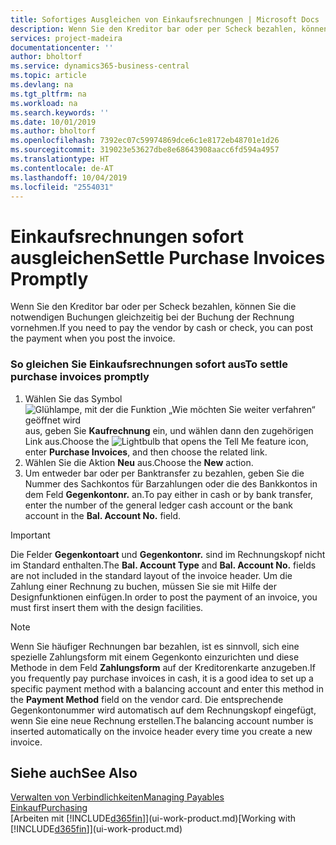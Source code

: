 ```yaml
---
title: Sofortiges Ausgleichen von Einkaufsrechnungen | Microsoft Docs
description: Wenn Sie den Kreditor bar oder per Scheck bezahlen, können Sie die notwendigen Buchungen gleichzeitig bei der Buchung der Rechnung vornehmen.
services: project-madeira
documentationcenter: ''
author: bholtorf
ms.service: dynamics365-business-central
ms.topic: article
ms.devlang: na
ms.tgt_pltfrm: na
ms.workload: na
ms.search.keywords: ''
ms.date: 10/01/2019
ms.author: bholtorf
ms.openlocfilehash: 7392ec07c59974869dce6c1e8172eb48701e1d26
ms.sourcegitcommit: 319023e53627dbe8e68643908aacc6fd594a4957
ms.translationtype: HT
ms.contentlocale: de-AT
ms.lasthandoff: 10/04/2019
ms.locfileid: "2554031"
---
```

# <a name="settle-purchase-invoices-promptly"></a><span data-ttu-id="891dc-103">Einkaufsrechnungen sofort ausgleichen</span><span class="sxs-lookup"><span data-stu-id="891dc-103">Settle Purchase Invoices Promptly</span></span>
<span data-ttu-id="891dc-104">Wenn Sie den Kreditor bar oder per Scheck bezahlen, können Sie die notwendigen Buchungen gleichzeitig bei der Buchung der Rechnung vornehmen.</span><span class="sxs-lookup"><span data-stu-id="891dc-104">If you need to pay the vendor by cash or check, you can post the payment when you post the invoice.</span></span>  

### <a name="to-settle-purchase-invoices-promptly"></a><span data-ttu-id="891dc-105">So gleichen Sie Einkaufsrechnungen sofort aus</span><span class="sxs-lookup"><span data-stu-id="891dc-105">To settle purchase invoices promptly</span></span>  
1. <span data-ttu-id="891dc-106">Wählen Sie das Symbol ![Glühlampe, mit der die Funktion „Wie möchten Sie weiter verfahren“ geöffnet wird](media/ui-search/search_small.png "Wie möchten Sie weiter verfahren?") aus, geben Sie **Kaufrechnung** ein, und wählen dann den zugehörigen Link aus.</span><span class="sxs-lookup"><span data-stu-id="891dc-106">Choose the ![Lightbulb that opens the Tell Me feature](media/ui-search/search_small.png "Tell me what you want to do") icon, enter **Purchase Invoices**, and then choose the related link.</span></span>  
2. <span data-ttu-id="891dc-107">Wählen Sie die Aktion **Neu** aus.</span><span class="sxs-lookup"><span data-stu-id="891dc-107">Choose the **New** action.</span></span>  
3.  <span data-ttu-id="891dc-108">Um entweder bar oder per Banktransfer zu bezahlen, geben Sie die Nummer des Sachkontos für Barzahlungen oder die des Bankkontos in dem Feld **Gegenkontonr.** an.</span><span class="sxs-lookup"><span data-stu-id="891dc-108">To pay either in cash or by bank transfer, enter the number of the general ledger cash account or the bank account in the **Bal. Account No.** field.</span></span>  

> [!IMPORTANT]  
>  <span data-ttu-id="891dc-109">Die Felder **Gegenkontoart** und **Gegenkontonr.** sind im Rechnungskopf nicht im Standard enthalten.</span><span class="sxs-lookup"><span data-stu-id="891dc-109">The **Bal. Account Type** and **Bal. Account No.** fields are not included in the standard layout of the invoice header.</span></span> <span data-ttu-id="891dc-110">Um die Zahlung einer Rechnung zu buchen, müssen Sie sie mit Hilfe der Designfunktionen einfügen.</span><span class="sxs-lookup"><span data-stu-id="891dc-110">In order to post the payment of an invoice, you must first insert them with the design facilities.</span></span>  

> [!NOTE]  
>  <span data-ttu-id="891dc-111">Wenn Sie häufiger Rechnungen bar bezahlen, ist es sinnvoll, sich eine spezielle Zahlungsform mit einem Gegenkonto einzurichten und diese Methode in dem Feld **Zahlungsform** auf der Kreditorenkarte anzugeben.</span><span class="sxs-lookup"><span data-stu-id="891dc-111">If you frequently pay purchase invoices in cash, it is a good idea to set up a specific payment method with a balancing account and enter this method in the **Payment Method** field on the vendor card.</span></span> <span data-ttu-id="891dc-112">Die entsprechende Gegenkontonummer wird automatisch auf dem Rechnungskopf eingefügt, wenn Sie eine neue Rechnung erstellen.</span><span class="sxs-lookup"><span data-stu-id="891dc-112">The balancing account number is inserted automatically on the invoice header every time you create a new invoice.</span></span>  

## <a name="see-also"></a><span data-ttu-id="891dc-113">Siehe auch</span><span class="sxs-lookup"><span data-stu-id="891dc-113">See Also</span></span>  
[<span data-ttu-id="891dc-114">Verwalten von Verbindlichkeiten</span><span class="sxs-lookup"><span data-stu-id="891dc-114">Managing Payables</span></span>](payables-manage-payables.md)  
[<span data-ttu-id="891dc-115">Einkauf</span><span class="sxs-lookup"><span data-stu-id="891dc-115">Purchasing</span></span>](purchasing-manage-purchasing.md)  
<span data-ttu-id="891dc-116">[Arbeiten mit [!INCLUDE[d365fin](includes/d365fin_md.md)]](ui-work-product.md)</span><span class="sxs-lookup"><span data-stu-id="891dc-116">[Working with [!INCLUDE[d365fin](includes/d365fin_md.md)]](ui-work-product.md)</span></span>

